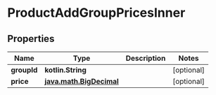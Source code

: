 
# ProductAddGroupPricesInner

## Properties
| Name | Type | Description | Notes |
| ------------ | ------------- | ------------- | ------------- |
| **groupId** | **kotlin.String** |  |  [optional] |
| **price** | [**java.math.BigDecimal**](java.math.BigDecimal.md) |  |  [optional] |



